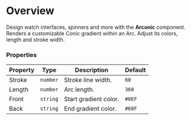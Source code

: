 # Overview
Design watch interfaces, spinners and more with the **Arconic** component. Renders a customizable Conic gradient within an Arc. Adjust its colors, length and stroke width.

### Properties

| Property | Type     | Description   | Default   |
| -------- | -------- | ------------- | --------- |
| Stroke    | `number`  | Stroke line width.   | `60` |
| Length    | `number`  | Arc length.   | `360` |
| Front    | `string`  | Start gradient color.   | `#0EF` |
| Back    | `string`  | End gradient color.   | `#60F` |
